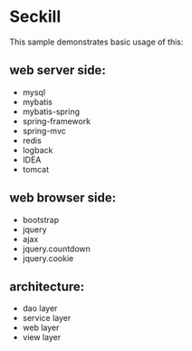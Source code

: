 Seckill
===================================

This sample demonstrates basic usage of this:

web server side:
-------

- mysql
- mybatis
- mybatis-spring
- spring-framework
- spring-mvc
- redis
- logback
- IDEA
- tomcat

web browser side:
-------

- bootstrap
- jquery
- ajax
- jquery.countdown
- jquery.cookie

architecture:
-------

- dao layer
- service layer
- web layer
- view layer
